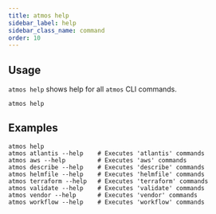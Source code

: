 ```yaml
---
title: atmos help
sidebar_label: help
sidebar_class_name: command
order: 10
---
```



## Usage

`atmos help` shows help for all `atmos` CLI commands.

```shell
atmos help
```

## Examples

```shell
atmos help
atmos atlantis --help    # Executes 'atlantis' commands
atmos aws --help         # Executes 'aws' commands
atmos describe --help    # Executes 'describe' commands
atmos helmfile --help    # Executes 'helmfile' commands
atmos terraform --help   # Executes 'terraform' commands
atmos validate --help    # Executes 'validate' commands
atmos vendor --help      # Executes 'vendor' commands
atmos workflow --help    # Executes 'workflow' commands
```
